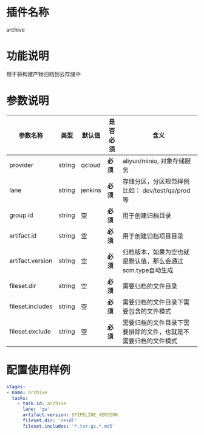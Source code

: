 # 插件名称 

archive

# 功能说明

用于将构建产物归档到云存储中

# 参数说明

| 参数名称 | 类型 | 默认值 | 是否必须 | 含义 |
|---|---|---|---|---|
| provider | string | qcloud | **必须** | aliyun/minio, 对象存储服务 |
| lane | string | jenkins | **必须** | 存储分区，分区规范样例比如： dev/test/qa/prod等 |
| group.id | string | 空 | **必须** | 用于创建归档目录 |
| artifact.id | string | 空 | **必须** | 用于创建归档项目目录 |
| artifact.version | string | 空 | **必须** | 归档版本，如果为空也就是默认值，那么会通过scm.type自动生成 |
| fileset.dir | string | 空 | **必须** | 需要归档的文件目录 |
| fileset.includes | string | 空 | **必须** | 需要归档的文件目录下需要包含的文件模式 |
| fileset.exclude| string | 空 | **必须** | 需要归档的文件目录下需要排除的文件，也就是不需要归档的文件模式 |

# 配置使用样例

```yml
stages:
- name: archive
  tasks:
    - task.id: archive
      lane: 'qa'
      artifact.version: $PIPELINE_VERSION
      fileset.dir: 'resdl'
      fileset.includes: '*.tar.gz,*.md5'
```
